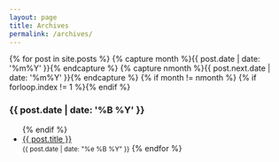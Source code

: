 ```yaml
---
layout: page
title: Archives
permalink: /archives/
---
```


{% for post in site.posts %}
  {% capture month %}{{ post.date | date: '%m%Y' }}{% endcapture %}
  {% capture nmonth %}{{ post.next.date | date: '%m%Y' }}{% endcapture %}
      {% if month != nmonth %}
          {% if forloop.index != 1 %}</ul>{% endif %}
<h3>{{ post.date | date: '%B %Y' }}</h3><ul>
      {% endif %}
  <li><a href="{{ post.url }}">{{ post.title }}</a></li>
  <small>  <time>{{ post.date | date: "%e %B %Y" }}</time></small>
{% endfor %}
